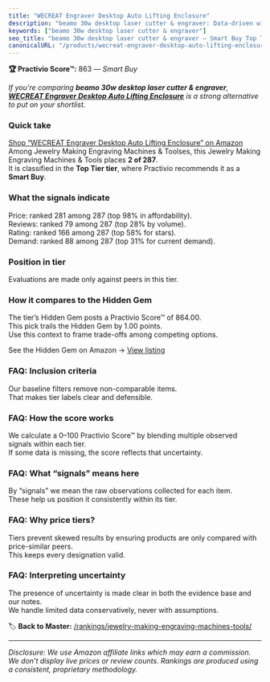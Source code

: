 ```yaml
---
title: "WECREAT Engraver Desktop Auto Lifting Enclosure"
description: "beamo 30w desktop laser cutter & engraver: Data-driven within Top Tier ranking using the Practivio Score™. Positioned by quality, value, demand, findability, m…"
keywords: ["beamo 30w desktop laser cutter & engraver"]
seo_title: "beamo 30w desktop laser cutter & engraver — Smart Buy Top Tier (2025)"
canonicalURL: "/products/wecreat-engraver-desktop-auto-lifting-enclosure-B0D1FK24BW/"
---
```


**🏆 Practivio Score™:** 863 — _Smart Buy_


*If you're comparing **beamo 30w desktop laser cutter & engraver**, **[WECREAT Engraver Desktop Auto Lifting Enclosure](https://www.amazon.com/dp/B0D1FK24BW?tag=practivio-20)** is a strong alternative to put on your shortlist.*
### Quick take
[Shop “WECREAT Engraver Desktop Auto Lifting Enclosure” on Amazon](https://www.amazon.com/dp/B0D1FK24BW?tag=practivio-20)
Among Jewelry Making Engraving Machines & Toolses, this Jewelry Making Engraving Machines & Tools places **2 of 287**.  
It is classified in the **Top Tier tier**, where Practivio recommends it as a **Smart Buy**.

### What the signals indicate
Price: ranked 281 among 287 (top 98% in affordability).  
Reviews: ranked 79 among 287 (top 28% by volume).  
Rating: ranked 166 among 287 (top 58% for stars).  
Demand: ranked 88 among 287 (top 31% for current demand).

### Position in tier
Evaluations are made only against peers in this tier.

### How it compares to the Hidden Gem
The tier’s Hidden Gem posts a Practivio Score™ of 864.00.  
This pick trails the Hidden Gem by 1.00 points.  
Use this context to frame trade-offs among competing options.  

See the Hidden Gem on Amazon → [View listing](https://www.amazon.com/dp/B0DDXQYH36?tag=practivio-20)

### FAQ: Inclusion criteria
Our baseline filters remove non-comparable items.  
That makes tier labels clear and defensible.

### FAQ: How the score works
We calculate a 0–100 Practivio Score™ by blending multiple observed signals within each tier.  
If some data is missing, the score reflects that uncertainty.

### FAQ: What “signals” means here
By “signals” we mean the raw observations collected for each item.  
These help us position it consistently within its tier.

### FAQ: Why price tiers?
Tiers prevent skewed results by ensuring products are only compared with price-similar peers.  
This keeps every designation valid.

### FAQ: Interpreting uncertainty
The presence of uncertainty is made clear in both the evidence base and our notes.  
We handle limited data conservatively, never with assumptions.


🏷️ **Back to Master:** [/rankings/jewelry-making-engraving-machines-tools/](/rankings/jewelry-making-engraving-machines-tools/)

---
_Disclosure: We use Amazon affiliate links which may earn a commission. We don’t display live prices or review counts. Rankings are produced using a consistent, proprietary methodology._
